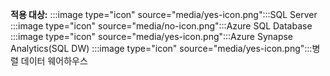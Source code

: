 <Token>**적용 대상:** :::image type="icon" source="media/yes-icon.png":::SQL Server :::image type="icon" source="media/no-icon.png":::Azure SQL Database :::image type="icon" source="media/yes-icon.png":::Azure Synapse Analytics(SQL DW) :::image type="icon" source="media/yes-icon.png":::병렬 데이터 웨어하우스 </Token>

